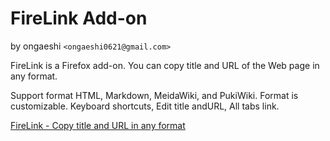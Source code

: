 FireLink Add-on
====================
by ongaeshi ``<ongaeshi0621@gmail.com>``

FireLink is a Firefox add-on. You can copy title and URL of the Web page in any format.

Support format HTML, Markdown, MeidaWiki, and PukiWiki. 
Format is customizable. Keyboard shortcuts, Edit title andURL, All tabs link.

[FireLink - Copy title and URL in any format](http://firelink.ongaeshi.me/)
